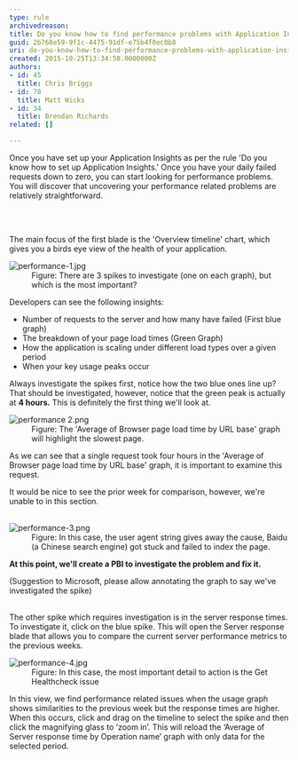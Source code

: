 ```yaml
---
type: rule
archivedreason: 
title: Do you know how to find performance problems with Application Insights?
guid: 2b768e59-9f1c-4475-91df-e75b4f0ec0b8
uri: do-you-know-how-to-find-performance-problems-with-application-insights
created: 2015-10-25T13:34:58.0000000Z
authors:
- id: 45
  title: Chris Briggs
- id: 78
  title: Matt Wicks
- id: 34
  title: Brendan Richards
related: []

---
```



<p>​​​​Once you have set up your Application Insights as per the rule 'Do you know how to set up Application Insights.' Once you have your daily failed requests down to zero, you can start looking for performance problems. You will discover that uncovering your performance related problems are relatively straightforward.​​<br></p>
<br><excerpt class='endintro'></excerpt><br>
<p>The main focus of the first blade is the 'Overview timeline' chart, which gives you a birds eye view of the health of your application.</p><dl class="image"><dt><img src="/PublishingImages/performance-1.jpg" alt="performance-1.jpg" /></dt><dd>Figure&#58; There are 3 spikes to investigate (one on each graph), but which is the most important?</dd></dl><p>Developers can see the following insights&#58;</p><ul><li>Number of requests to the server and how many have failed (First blue graph)</li><li>The breakdown of your page load times (Green Graph)</li><li>How the application is scaling under different load types over a given period</li><li>When your key usage peaks occur</li></ul><p>Always investigate the spikes first, notice how the two blue ones line up? That should be investigated, however,​ notice that the green peak is actually at <strong>4 hours.</strong> This is definitely the first thing we'll look at.</p><dl class="image"><dt><img src="/PublishingImages/performance%202.png" alt="performance 2.png" /></dt><dd>Figure&#58; The 'Average of Browser page load time by URL base' graph will highlight the slowest page.</dd></dl><p>As we can see that a single request took four hours in the 'Average of Browser page load time by URL base' graph, it is important to examine this request.</p><p>It would be nice to see the prior week for comparison, however, we're unable to in this section. <br><br></p><dl class="image"><dt><img src="/PublishingImages/performance-3.png" alt="performance-3.png" /></dt><dd>Figure&#58; In this case, the user agent string gives away the cause, Baidu (a Chinese search engine) got stuck and failed to index the page.</dd></dl><p>
   <strong>At this point, we'll create a PBI to investigate the problem and fix it.</strong></p><p>(Suggestion to Microsoft, please allow annotating the graph to say we've investigated the spike) <br><br></p><p>The other spike which requires investigation is in the server response times. To investigate it, click on the blue spike. This will open the Server response blade that allows you to compare the current server performance metrics to the previous weeks.&#160;</p><dl class="image"><dt><img src="/PublishingImages/performance-4.jpg" alt="performance-4.jpg" /></dt><dd>Figure&#58; In this case, the most important detail to action is the Get Healthcheck issue</dd></dl><p>In this view, we find performance related issues when the usage graph shows similarities to the previous week but the response times are higher. When this occurs, click and drag on the timeline to select the spike and then click the magnifying glass to ‘zoom in’. This will reload the ‘Average of Server response time by Operation name’ graph with only data for the selected period. <br></p>


